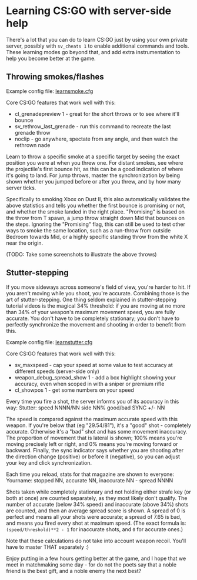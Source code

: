 # Learning CS:GO with server-side help

There's a lot that you can do to learn CS:GO just by using your own private
server, possibly with `sv_cheats 1` to enable additional commands and tools.
These learning modes go beyond that, and add extra instrumentation to help
you become better at the game.

## Throwing smokes/flashes

Example config file: [learnsmoke.cfg](https://github.com/Rosuav/tf2server/blob/master/steamcmd_linux/csgo/csgo/cfg/learnsmoke.cfg)

Core CS:GO features that work well with this:
* cl_grenadepreview 1 - great for the short throws or to see where it'll bounce
* sv_rethrow_last_grenade - run this command to recreate the last grenade throw
* noclip - go anywhere, spectate from any angle, and then watch the rethrown nade

Learn to throw a specific smoke at a specific target by seeing the exact position
you were at when you threw one. For distant smokes, see where the projectile's
first bounce hit, as this can be a good indication of where it's going to land.
For jump throws, master the synchronization by being shown whether you jumped
before or after you threw, and by how many server ticks.

Specifically to smoking Xbox on Dust II, this also automatically validates the
above statistics and tells you whether the first bounce is promising or not,
and whether the smoke landed in the right place. "Promising" is based on the
throw from T spawn, a jump throw straight down Mid that bounces on the steps.
Ignoring the "Promising" flag, this can still be used to test other ways to
smoke the same location, such as a run-throw from outside Bedroom towards Mid,
or a highly specific standing throw from the white X near the origin.

(TODO: Take some screenshots to illustrate the above throws)

## Stutter-stepping

If you move sideways across someone's field of view, you're harder to hit. If
you aren't moving while you shoot, you're accurate. Combining those is the art
of stutter-stepping. One thing seldom explained in stutter-stepping tutorial
videos is the magical 34% threshold: if you are moving at no more than 34% of
your weapon's maximum movement speed, you are fully accurate. You don't have to
be completely stationary; you don't have to perfectly synchronize the movement
and shooting in order to benefit from this.

Example config file: [learnstutter.cfg](https://github.com/Rosuav/tf2server/blob/master/steamcmd_linux/csgo/csgo/cfg/learnstutter.cfg)

Core CS:GO features that work well with this:
* sv_maxspeed - cap your speed at some value to test accuracy at different
  speeds (server-side only)
* weapon_debug_spread_show 1 - add a box highlight showing your accuracy, even
  when scoped in with a sniper or premium rifle
* cl_showpos 1 - get some numbers on your speed

Every time you fire a shot, the server informs you of its accuracy in this way:
    Stutter: speed NNNN/NN side NN% good/bad SYNC +/- NN

The speed is compared against the maximum accurate speed with this weapon. If
you're below that (eg "29.54/81"), it's a "good" shot - completely accurate.
Otherwise it's a "bad" shot and has some movement inaccuracy. The proportion
of movement that is lateral is shown; 100% means you're moving precisely left
or right, and 0% means you're moving forward or backward. Finally, the sync
indicator says whether you are shooting after the direction change (positive)
or before it (negative), so you can adjust your key and click synchronization.

Each time you reload, stats for that magazine are shown to everyone:
    Yourname: stopped NN, accurate NN, inaccurate NN - spread NNNN

Shots taken while completely stationary and not holding either strafe key (or
both at once) are counted separately, as they most likely don't qualify. The
number of accurate (below 34% speed) and inaccurate (above 34%) shots are
counted, and then an average spread score is shown. A spread of 0 is perfect
and means all your shots were accurate; a spread of 7.65 is bad, and means you
fired every shot at maximum speed. (The exact formula is: `(speed/threshold)**2 - 1`
for inaccurate shots, and `0` for accurate ones.)

Note that these calculations do not take into account weapon recoil. You'll
have to master THAT separately :)


Enjoy putting in a few hours getting better at the game, and I hope that we
meet in matchmaking some day - for do not the poets say that a noble friend is
the best gift, and a noble enemy the next best?
